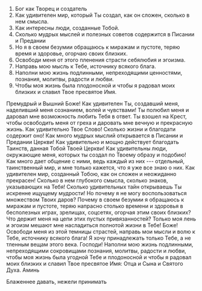 
1. Бог как Творец и создатель
2. Как удивителен мир, который Ты создал, как он сложен, сколько в нем смысла.
3. Как интересны люди, созданные Тобой.
4. Сколько мудрых мыслей и полезных советов содержится в Писании и Предании
5. Но я в своем безумии обращаюсь к миражам и пустоте, теряю время и здоровье, огорчаю своих близких.
6. Освободи меня от этого пленения страсти себялюбия и эгоизма.
7. Направь мою мысль к Тебе, источнику всякого блага.
8. Наполни мою жизнь подлинными, непреходящими ценностями, познания, молитвы, радости и любви.
9. Чтобы моя жизнь была плодоносной и чтобы я радовал моих близких и славил Твое пресвятое Имя.


Премудрый и Вышний Боже!
Как удивителен Ты, создавший меня, наделивший меня сознанием, волей и чувствами! Ты полюбил меня и даровал мне возможность любить Тебя в ответ. Ты взошел на Крест, чтобы освободить меня от греха и даровать мне вечную и прекрасную жизнь.
Как удивительно Твое Слово! Сколько жизни и благодати содержит оно! Как много мудрых мыслий открывается в Писании и Предании Церкви!
Как удивительно и мощно действует благодать Таинств, данная Тобой Твоей Церкви!
Как удивительны люди, окружающие меня, которых ты создал по Твоему образу и подобию! Как много дает общение с ними, ведь каждый из них --- отдельный, таинственный мир, и мне только кажется, что я уже все знаю о них. 
Как удивителен мир, созданный Тобою, как он сложен и неожиданно прекрасен! Сколько в нем глубокого смысла, сколько знаков, указывающих на Тебя! Сколько удивительных тайн открываешь Ты искренне ищущему мудрости!
Но почему я не могу воспользоваться множеством Твоих даров? Почему в своем безумии я обращаюсь к миражам и пустоте, теряю напрасно столько времени и здоровья в бесполезных играх, зрелищах, соцсетях, огорчая этим своих близких? Что держит меня на цепи этих пустых привязанностей? Только моя лень и эгоизм мешают мне насладиться полнотой жизни в Тебе!
Боже! Освободи меня из этой темницы страстей, направь мои мысли и волю к Тебе, источнику всякого блага! Я хочу принадлежать только Тебе, а не тленным вещам этого века.
Господи! Наполни мою жизнь подлинными, непреходящими сокровищами познания, молитвы, радости и любви, чтобы моя жизнь была угодной Тебе и плодоносной и чтобы я радовал моих близких и славил Твое пресвятое Имя: Отца и Сына и Святого Духа. Аминь


Блаженнее давать, нежели принимать
